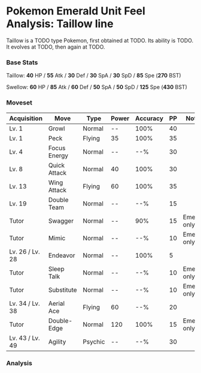 # Pokemon Emerald Unit Feel Analysis: Taillow line

Taillow is a TODO type Pokemon, first obtained at TODO. Its ability is TODO. It evolves at TODO, then again at TODO.

### Base Stats

Taillow: **40** HP / **55** Atk / **30** Def / **30** SpA / **30** SpD / **85** Spe (**270** BST)

Swellow: **60** HP / **85** Atk / **60** Def / **50** SpA / **50** SpD / **125** Spe (**430** BST)

### Moveset

|Acquisition    |Move        |Type   |Power|Accuracy|PP |Notes                    |
|---            |---         |---    |---  |---     |---|---                      |
|Lv. 1          |Growl       |Normal |--   |100%    |40 |                         |
|Lv. 1          |Peck        |Flying |35   |100%    |35 |                         |
|Lv. 4          |Focus Energy|Normal |--   |--%     |30 |                         |
|Lv. 8          |Quick Attack|Normal |40   |100%    |30 |                         |
|Lv. 13         |Wing Attack |Flying |60   |100%    |35 |                         |
|Lv. 19         |Double Team |Normal |--   |--%     |15 |                         |
|Tutor          |Swagger     |Normal |--   |90%     |15 |Emerald only             |
|Tutor          |Mimic       |Normal |--   |--%     |10 |Emerald only             |
|Lv. 26 / Lv. 28|Endeavor    |Normal |--   |100%    |5  |                         |
|Tutor          |Sleep Talk  |Normal |--   |--%     |10 |Emerald only             |
|Tutor          |Substitute  |Normal |--   |--%     |10 |Emerald only             |
|Lv. 34 / Lv. 38|Aerial Ace  |Flying |60   |--%     |20 |                         |
|Tutor          |Double-Edge |Normal |120  |100%    |15 |Emerald only             |
|Lv. 43 / Lv. 49|Agility     |Psychic|--   |--%     |30 |                         |

### Analysis
